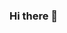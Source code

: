 ### Hi there 👋

<!--
**PedroCarpe/PedroCarpe** is a ✨ _special_ ✨ repository because its `README.md` (this file) appears on your GitHub profile.

- 🌱 I’m currently learning Java | Spring | SQL | Python
